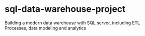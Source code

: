 # sql-data-warehouse-project
Building a modern data warehouse with SQL server, including ETL Processes, data modeling and analytics
